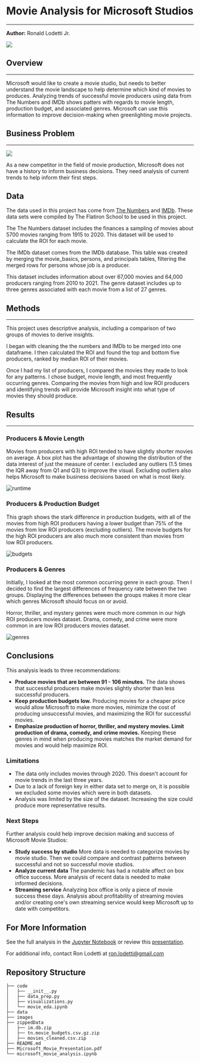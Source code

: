 # Movie Analysis for Microsoft Studios
***

**Author:** Ronald Lodetti Jr.


<img src="./images/strip2.jpg">

## Overview
***
Microsoft would like to create a movie studio, but needs to better understand the movie landscape to help determine which kind of movies to produces. Analyzing trends of successful movie producers using data from The Numbers and IMDb shows patters with regards to movie length, production budget, and associated genres. Microsoft can use this information to improve decision-making when greenlighting movie projects. 


## Business Problem
***
<img src="./images/seating.jpg">

As a new competitor in the field of movie production, Microsoft does not have a history to inform business decisions. They need analysis of current trends to help inform their first steps.


## Data
The data used in this project has come from <a href="https://www.the-numbers.com/">The Numbers</a> and <a href="https://www.imdb.com/">IMDb</a>. These data sets were compiled by The Flatiron School to be used in this project. 

The The Numbers dataset includes the finances a sampling of movies about 5700 movies ranging from 1915 to 2020. This dataset will be used to calculate the ROI for each movie.

The IMDb dataset comes from the IMDb database. This table was created by merging the movie_basics, persons, and principals tables, filtering the merged rows for persons whose job is a producer. 

This dataset includes information about over 67,000 movies and 64,000 producers ranging from 2010 to 2021. The genre dataset includes up to three genres associated with each movie from a list of 27 genres.

## Methods
***

This project uses descriptive analysis, including a comparison of two groups of movies to derive insights. 

I began with cleaning the the numbers and IMDb to be merged into one dataframe. I then calculated the ROI and found the top and bottom five producers, ranked by median ROI of their movies. 

Once I had my list of producers, I compared the movies they made to look for any patterns.  I chose budget, movie length, and most frequently occurring genres. Comparing the movies from high and low ROI producers and identifying trends will provide Microsoft insight into what type of movies they should produce. 

## Results
***

### Producers & Movie Length
Movies from producers with high ROI tended to have slightly shorter movies on average. A box plot has the advantage of showing the distribution of the data interest of just the measure of center. I excluded any outliers (1.5 times the IQR away from Q1 and Q3) to improve the visual. Excluding outliers also helps Microsoft to make business decisions based on what is most likely.

![runtime](./images/runtime_viz.jpg)

### Producers & Production Budget
This graph shows the stark difference in production budgets, with all of the movies from high ROI producers having a lower budget than 75% of the movies from low ROI producers (excluding outliers). The movie budgets for the high ROI producers are also much more consistent than movies from low ROI producers.

![budgets](./images/budgets_viz.jpg)

### Producers & Genres
Initially, I looked at the most common occurring genre in each group. Then I decided to find the largest differences of frequency rate between the two groups. Displaying the differences between the groups makes it more clear which genres Microsoft should focus on or avoid. 

Horror, thriller, and mystery genres were much more common in our high ROI producers movies dataset. Drama, comedy, and crime were more common in are low ROI producers movies dataset. 

![genres](./images/genre_viz.jpg)

## Conclusions

This analysis leads to three recommendations:
- **Produce movies that are between 91 - 106 minutes.** The data shows that successful producers make movies slightly shorter than less successful producers. 
- **Keep production budgets low.** Producing movies for a cheaper price would allow Microsoft to make more movies, minimize the cost of producing unsuccessful movies, and maximizing the ROI for successful movies. 
- **Emphasize production of horror, thriller, and mystery movies. Limit production of drama, comedy, and crime movies.** Keeping these genres in mind when producing movies matches the market demand for movies and would help maximize ROI.

### Limitations
- The data only includes movies through 2020. This doesn't account for movie trends in the last three years. 
- Due to a lack of foreign key in either data set to merge on, it is possible we excluded some movies which were in both datasets. 
- Analysis was limited by the size of the dataset. Increasing the size could produce more representative results.  


### Next Steps
Further analysis could help improve decision making and success of Microsoft Movie Studios:
- **Study success by studio** More data is needed to categorize movies by movie studio. Then we could compare and contrast patterns between successful and not so successful movie studios. 
- **Analyze current data** The pandemic has had a notable affect on box office success. More analysis of recent data is needed to make informed decisions. 
- **Streaming service** Analyzing box office is only a piece of movie success these days. Analysis about profitability of streaming movies and/or creating one's own streaming service would keep Microsoft up to date with competitors. 

## For More Information

See the full analysis in the [Jupyter Notebook](./microsoft_movie_analysis.ipynb) or review this [presentation](./Microsoft_Movie_Presentation.pdf).

For additional info, contact Ron Lodetti at [ron.lodetti@gmail.com](mailto:ron.lodetti@gmail.com)

## Repository Structure

```
├── code
│   ├── __init__.py
│   ├── data_prep.py
│   ├── visualizations.py
│   └── movie_eda.ipynb
├── data
├── images
├── zippedData
│   ├── im.db.zip
│   ├── tn.movie_budgets.csv.gz.zip
│   ├── movies_cleaned.csv.zip
├── README.md
├── Microsoft_Movie_Presentation.pdf
└── microsoft_movie_analysis.ipynb


```
